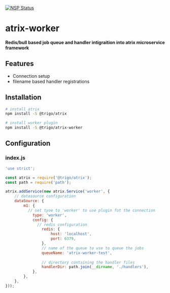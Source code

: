 [![NSP Status](https://nodesecurity.io/orgs/trigo-gmbh/projects/da4bbc29-c02c-4cbb-a25f-33ba471797cf/badge)](https://nodesecurity.io/orgs/trigo-gmbh/projects/da4bbc29-c02c-4cbb-a25f-33ba471797cf)

# atrix-worker

**Redis/bull based job queue and handler intigraition into atrix microservice framework**

## Features

* Connection setup
* filename based handler registrations

## Installation

```bash
# install atrix
npm install -S @trigo/atrix

# install worker plugin
npm install -S @trigo/atrix-worker

```

## Configuration

### index.js
```javascript
'use strict';

const atrix = require('@trigo/atrix');
const path = require('path');

atrix.addService(new atrix.Service('worker', {
	// datasource configuration
	dataSource: {
		m1: {
		  // set tyoe to 'worker' to use plugin fot the connection
			type: 'worker',
			config: {
			  // redis configuration
				redis: {
					host: 'localhost',
					port: 6379,
				},
				// name of the queue to use to queue the jobs
				queueName: 'atrix-worker-test',
				
				// directory containing the handler files
				handlerDir: path.join(__dirname, './handlers'),
			},
		},
	},
}));

```
